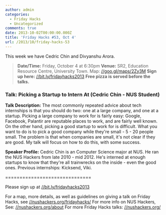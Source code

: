 ```yaml
---
author: admin
categories:
  - Friday Hacks
  - Uncategorized
comments: true
date: 2013-10-02T00:00:00.000Z
title: 'Friday Hacks #53, Oct 4'
url: /2013/10/friday-hacks-53
---
```


This week we have Cedric Chin and Divyanshu Arora.
<blockquote><strong>Date/Time:</strong> Friday, October 4 at 6:30pm
<strong>Venue:</strong> SR2, Education Resource Centre, University Town. Map: <a href="//goo.gl/maps/2Zy3M">//goo.gl/maps/2Zy3M</a>
<strong>Sign up here:</strong> <a href="//bit.ly/fridayhacks2013">//bit.ly/fridayhacks2013</a>
<strong>Free pizza is served before the talks.</strong></blockquote>
<h3>Talk: Picking a Startup to Intern At (Cedric Chin - NUS Student)</h3>
<strong>Talk Description:</strong>
The most commonly repeated advice about tech internships is that you should do two: one at a large company, and one at a startup. Picking a large company to work for is fairly easy: Google, Facebook, Palantir are reputable places to work, and are fairly well known. On the other hand, picking a good startup to work for is difficult. What you want to do is to pick a good company while they're small - 5 - 20 people small. The problem is that when companies are small, it's not clear if they are good. My talk will focus on how to do this, with some success.

<strong>Speaker Profile:</strong>
Cedric Chin is an Computer Science major at NUS. He ran the NUS Hackers from late 2010 - mid 2012. He's interned at enough startups to know that they're all trainwrecks on the inside - even the good ones. Previous internships: Kicksend, Viki.

==============================

Please sign up at <a href="//bit.ly/fridayhacks2013">//bit.ly/fridayhacks2013</a>

For a map, more details, as well as guidelines on giving a talk on Friday Hacks, see <a href="/fridayhacks/">//nushackers.org/fridayhacks/</a>
For more info on NUS Hackers, See: <a href="/about">//nushackers.org/about</a>
For more Friday Hacks talks: <a href="/">//nushackers.org/</a>
